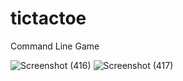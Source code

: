 # tictactoe
Command Line Game

![Screenshot (416)](https://user-images.githubusercontent.com/59414392/191896645-96a1cb82-3793-4426-837f-1abca5efd4ff.png)
![Screenshot (417)](https://user-images.githubusercontent.com/59414392/191896664-eff360a3-873e-493c-971a-7d80628b1ed1.png)
